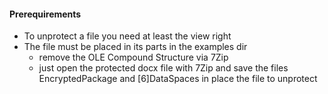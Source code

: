 #### Prerequirements ####
- To unprotect a file you need at least the view right
- The file must be placed in its parts in the examples dir
    - remove the OLE Compound Structure via 7Zip
    - just open the protected docx file with 7Zip and save the files EncryptedPackage and [6]DataSpaces in
place the file to unprotect
